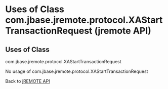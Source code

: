 # Uses of Class com.jbase.jremote.protocol.XAStartTransactionRequest (jremote API)

<PageHeader />

## Uses of Class
com.jbase.jremote.protocol.XAStartTransactionRequest

No usage of com.jbase.jremote.protocol.XAStartTransactionRequest



Back to [jREMOTE API](com_jbase_jremote_package-summary)



  
<PageFooter />
